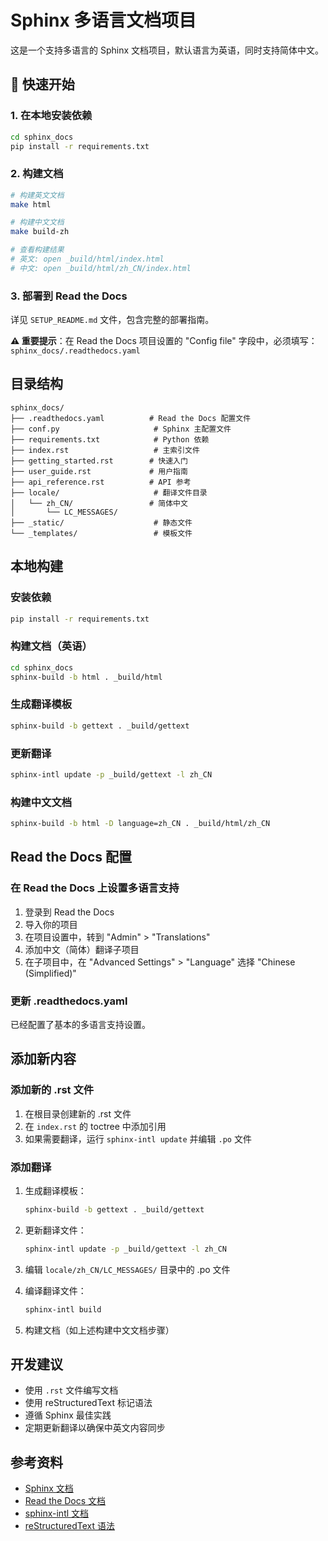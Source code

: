 # Sphinx 多语言文档项目

这是一个支持多语言的 Sphinx 文档项目，默认语言为英语，同时支持简体中文。

## 🚀 快速开始

### 1. 在本地安装依赖

```bash
cd sphinx_docs
pip install -r requirements.txt
```

### 2. 构建文档

```bash
# 构建英文文档
make html

# 构建中文文档
make build-zh

# 查看构建结果
# 英文: open _build/html/index.html
# 中文: open _build/html/zh_CN/index.html
```

### 3. 部署到 Read the Docs

详见 `SETUP_README.md` 文件，包含完整的部署指南。

**⚠️ 重要提示**：在 Read the Docs 项目设置的 "Config file" 字段中，必须填写：`sphinx_docs/.readthedocs.yaml`

## 目录结构

```
sphinx_docs/
├── .readthedocs.yaml          # Read the Docs 配置文件
├── conf.py                     # Sphinx 主配置文件
├── requirements.txt            # Python 依赖
├── index.rst                   # 主索引文件
├── getting_started.rst        # 快速入门
├── user_guide.rst             # 用户指南
├── api_reference.rst          # API 参考
├── locale/                     # 翻译文件目录
│   └── zh_CN/                 # 简体中文
│       └── LC_MESSAGES/
├── _static/                    # 静态文件
└── _templates/                 # 模板文件
```

## 本地构建

### 安装依赖

```bash
pip install -r requirements.txt
```

### 构建文档（英语）

```bash
cd sphinx_docs
sphinx-build -b html . _build/html
```

### 生成翻译模板

```bash
sphinx-build -b gettext . _build/gettext
```

### 更新翻译

```bash
sphinx-intl update -p _build/gettext -l zh_CN
```

### 构建中文文档

```bash
sphinx-build -b html -D language=zh_CN . _build/html/zh_CN
```

## Read the Docs 配置

### 在 Read the Docs 上设置多语言支持

1. 登录到 Read the Docs
2. 导入你的项目
3. 在项目设置中，转到 "Admin" > "Translations"
4. 添加中文（简体）翻译子项目
5. 在子项目中，在 "Advanced Settings" > "Language" 选择 "Chinese (Simplified)"

### 更新 .readthedocs.yaml

已经配置了基本的多语言支持设置。

## 添加新内容

### 添加新的 .rst 文件

1. 在根目录创建新的 .rst 文件
2. 在 `index.rst` 的 toctree 中添加引用
3. 如果需要翻译，运行 `sphinx-intl update` 并编辑 `.po` 文件

### 添加翻译

1. 生成翻译模板：
   ```bash
   sphinx-build -b gettext . _build/gettext
   ```

2. 更新翻译文件：
   ```bash
   sphinx-intl update -p _build/gettext -l zh_CN
   ```

3. 编辑 `locale/zh_CN/LC_MESSAGES/` 目录中的 .po 文件

4. 编译翻译文件：
   ```bash
   sphinx-intl build
   ```

5. 构建文档（如上述构建中文文档步骤）

## 开发建议

- 使用 `.rst` 文件编写文档
- 使用 reStructuredText 标记语法
- 遵循 Sphinx 最佳实践
- 定期更新翻译以确保中英文内容同步

## 参考资料

- [Sphinx 文档](https://www.sphinx-doc.org/)
- [Read the Docs 文档](https://docs.readthedocs.io/)
- [sphinx-intl 文档](https://sphinx-intl.readthedocs.io/)
- [reStructuredText 语法](https://www.sphinx-doc.org/en/master/usage/restructuredtext/index.html)

